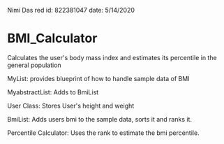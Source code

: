 Nimi Das
red id: 822381047
date: 5/14/2020

# BMI_Calculator
Calculates the user's body mass index and estimates its percentile in the general population

MyList: provides blueprint of how to handle sample data of BMI

MyabstractList: Adds to BmiList

User Class: Stores User's height and weight

BmiList: Adds users bmi to the sample data, sorts it and ranks it.

Percentile Calculator: Uses the rank to estimate the bmi percentile.
